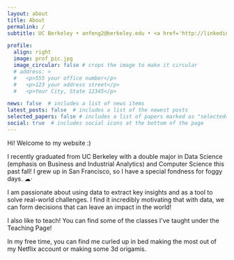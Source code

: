 ```yaml
---
layout: about
title: About
permalink: /
subtitle: UC Berkeley • anfeng2@berkeley.edu • <a href='http://linkedin.com/in/angelaxfeng'>linkedin.com/in/angelaxfeng</a>

profile:
  align: right
  image: prof_pic.jpg
  image_circular: false # crops the image to make it circular
  # address: >
  #   <p>555 your office number</p>
  #   <p>123 your address street</p>
  #   <p>Your City, State 12345</p>

news: false  # includes a list of news items
latest_posts: false  # includes a list of the newest posts
selected_papers: false # includes a list of papers marked as "selected={true}"
social: true  # includes social icons at the bottom of the page
---
```

Hi! Welcome to my website :) 

I recently graduated from UC Berkeley with a double major in Data Science (emphasis on Business and Industrial Analytics) and Computer Science this past fall! I grew up in San Francisco, so I have a special fondness for foggy days. ☁︎⋅

I am passionate about using data to extract key insights and as a tool to solve real-world challenges. I find it incredibly motivating that with data, we can form decisions that can leave an impact in the world!

I also like to teach! You can find some of the classes I've taught under the Teaching Page!

In my free time, you can find me curled up in bed making the most out of my Netflix account or making some 3d origamis. 





<!-- Write your biography here. Tell the world about yourself. Link to your favorite [subreddit](http://reddit.com). You can put a picture in, too. The code is already in, just name your picture `prof_pic.jpg` and put it in the `img/` folder.

Put your address / P.O. box / other info right below your picture. You can also disable any of these elements by editing `profile` property of the YAML header of your `_pages/about.md`. Edit `_bibliography/papers.bib` and Jekyll will render your [publications page](/al-folio/publications/) automatically.

Link to your social media connections, too. This theme is set up to use [Font Awesome icons](http://fortawesome.github.io/Font-Awesome/) and [Academicons](https://jpswalsh.github.io/academicons/), like the ones below. Add your Facebook, Twitter, LinkedIn, Google Scholar, or just disable all of them. -->
